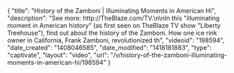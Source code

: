 {
    "title": "History of the Zamboni | Illuminating Moments in American Hi",
    "description": "See more: http:\/\/TheBlaze.com\/TV.\n\nIn this \"illuminating moment in American history\" (as first seen on TheBlaze TV show \"Liberty Treehouse\"), find out about the history of the Zamboni. How one ice rink owner in California, Frank Zamboni, revolutionized th",
    "videoid": "198594",
    "date_created": "1408046585",
    "date_modified": "1418181883",
    "type": "captivate",
    "layout": "video",
    "url": "\/v\/history-of-the-zamboni-illuminating-moments-in-american-hi\/198594"
}